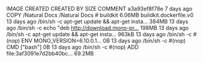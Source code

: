 IMAGE               CREATED             CREATED BY                                      SIZE                COMMENT
a3a93ef8f78e        7 days ago          COPY /Natural Docs /Natural Docs # buildkit     6.06MB              buildkit.dockerfile.v0
<missing>           13 days ago         /bin/sh -c apt-get update   && apt-get insta…   384MB
<missing>           13 days ago         /bin/sh -c echo "deb http://download.mono-pr…   198MB
<missing>           13 days ago         /bin/sh -c apt-get update   && apt-get insta…   963kB
<missing>           13 days ago         /bin/sh -c #(nop)  ENV MONO_VERSION=6.10.0.1…   0B
<missing>           13 days ago         /bin/sh -c #(nop)  CMD ["bash"]                 0B
<missing>           13 days ago         /bin/sh -c #(nop) ADD file:3af3091e7d2bb40bc…   69.2MB
